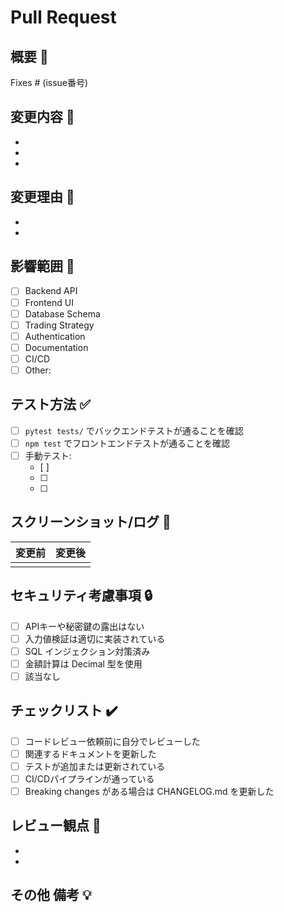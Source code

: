 # Pull Request

## 概要 📝

<!-- このプルリクエストが解決する Issue 番号を記述してください -->

Fixes # (issue番号)

## 変更内容 🔄

<!-- 具体的にどのような変更をしたのか、箇条書きで記述してください -->

-
-
-

## 変更理由 💭

<!-- なぜこの変更が必要なのか、背景や目的を記述してください -->

-
-

## 影響範囲 🎯

<!-- どの部分に影響があるか、チェックしてください -->

- [ ] Backend API
- [ ] Frontend UI
- [ ] Database Schema
- [ ] Trading Strategy
- [ ] Authentication
- [ ] Documentation
- [ ] CI/CD
- [ ] Other:

## テスト方法 ✅

<!-- 変更内容をどのようにテストしたか、レビュアーが再現できるように具体的に記述してください -->

- [ ] `pytest tests/` でバックエンドテストが通ることを確認
- [ ] `npm test` でフロントエンドテストが通ることを確認
- [ ] 手動テスト:
  - [ ]
  - [ ]
  - [ ]

## スクリーンショット/ログ 📸

<!-- UIの変更がある場合は、変更前後のスクリーンショットを添付してください -->
<!-- エラー修正の場合は、修正前後のログを添付してください -->

| 変更前 | 変更後 |
| :----: | :----: |
|        |        |

## セキュリティ考慮事項 🔒

<!-- 暗号通貨プロジェクトのため、セキュリティに関する考慮事項があれば記述してください -->

- [ ] APIキーや秘密鍵の露出はない
- [ ] 入力値検証は適切に実装されている
- [ ] SQL インジェクション対策済み
- [ ] 金額計算は Decimal 型を使用
- [ ] 該当なし

## チェックリスト ✔️

<!-- プルリクエストを出す前に、以下を確認してください -->

- [ ] コードレビュー依頼前に自分でレビューした
- [ ] 関連するドキュメントを更新した
- [ ] テストが追加または更新されている
- [ ] CI/CDパイプラインが通っている
- [ ] Breaking changes がある場合は CHANGELOG.md を更新した

## レビュー観点 👀

<!-- レビュワーに特に確認してほしい点があれば記載してください -->

-
-

## その他 備考 💡

<!-- レビュワーに伝えておきたいことなどがあれば記述してください -->
